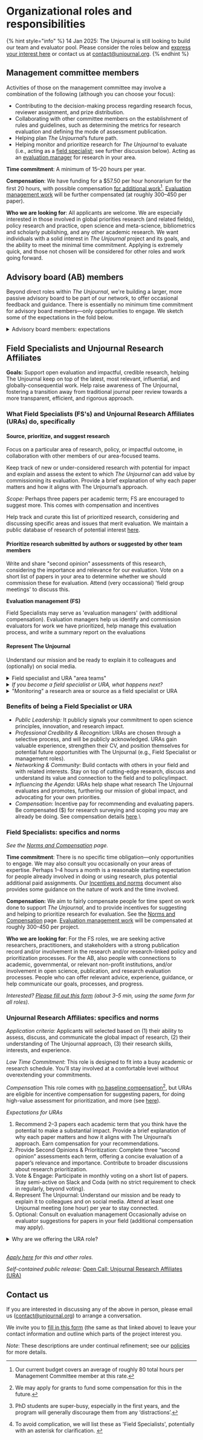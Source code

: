 # Organizational roles and responsibilities

{% hint style="info" %}
14 Jan 2025: The Unjournal is still looking to build our team and evaluator pool. Please consider the roles below and [express your interest here](https://coda.io/form/Join-the-Unjournal_dc3NLlpa-eq) or contact us at contact@unjournal.org.
{% endhint %}

## **Management committee members**

Activities of those on the management committee may involve a combination of the following (although you can choose your focus):

* Contributing to the decision-making process regarding research focus, reviewer assignment, and prize distribution.
* Collaborating with other committee members on the establishment of rules and guidelines, such as determining the metrics for research evaluation and defining the mode of assessment publication.
* Helping plan _The Unjournal_’s future path.
* Helping monitor and prioritize research for _The Unjournal_ to evaluate (i.e., acting as a [field specialist](./#field-specialists-fs); see further discussion below). Acting as an [evaluation manager](../../management-tech-details-discussion/management-process/) for research in your area.

**Time commitment**: A minimum of 15–20 hours per year.

**Compensation**: We have funding for a $57.50 per hour honorarium for the first 20 hours, with possible compensation [for additional work](#user-content-fn-1)[^1]. [Evaluation management work](../../management-tech-details-discussion/management-process/) will be further compensated (at roughly $300–$450 per paper).

**Who we are looking for**: All applicants are welcome. We are especially interested in those involved in global priorities research (and related fields), policy research and practice, open science and meta-science, bibliometrics and scholarly publishing, and any other academic research. We want individuals with a solid interest in _The Unjournal_ project and its goals, and the ability to meet the minimal time commitment. Applying is extremely quick, and those not chosen will be considered for other roles and work going forward.

## **Advisory board (AB) members**&#x20;

Beyond direct roles within _The Unjournal_, we're building a larger, more passive advisory board to be part of our network, to offer occasional feedback and guidance. There is essentially no minimum time commitment for advisory board members—only opportunities to engage.  We sketch some of the expectations in the fold below.

<details>

<summary>Advisory board members: expectations </summary>

_As an AB member..._

* you agree to be listed on our page as being on the advisory board.
* you have the option (but not the expectation or requirement) to join our Slack, and to check in once in a while.
* you will be looped in for your input on some decisions surrounding _The Unjournal_'s policies and direction. Such communications might occur once per month, and you are not obligated to respond.&#x20;
* you may be invited to occasional video meetings (again optional).
* you are “in our system” and we may consult you for other work.&#x20;
* you will be compensated for anything that requires a substantial amount of your time that does not overlap with your regular work.

</details>

## **Field Specialists and Unjournal Research Affiliates**

**Goals:** Support open evaluation and impactful, credible research, helping The Unjournal keep on top of the latest, most relevant, influential, and globally-consequential  work. Help raise awareness of The Unjournal, fostering a transition away from traditional journal peer review towards a more transparent, efficient, and rigorous approach.

### **What Field Specialists (FS's) and Unjournal Research Affiliates (URAs) do, specifically**

#### **Source, prioritize, and suggest research**&#x20;

Focus on a particular area of research, policy, or impactful outcome, in collaboration with other members of our area-focused teams.

Keep track of new or under-considered research with potential for impact and explain and assess the extent to which _The Unjournal_ can add value by commissioning its evaluation.  Provide a brief explanation of why each paper matters and how it aligns with The Unjournal’s approach.&#x20;

_Scope:_ Perhaps three papers per academic term; FS are encouraged to suggest more. This comes with compensation and incentives&#x20;

Help track and curate this list of prioritized research, considering and discussing specific areas and issues that merit evaluation.  We maintain a public database of research of potential interest [here](https://coda.io/d/Public-Database-of-Research_d7VdSLeCrpi/Unjournal-Research-with-potential-for-impact-database_suCwXMPL#_luqRnzt6).

#### Prioritize research submitted by authors or suggested by other team members

Write and share "second opinion" assessments of this research, considering the    importance and relevance for our evaluation. Vote on a short list of papers in your area to determine whether we should commission these for evaluation. Attend (very occassional) 'field group meetings' to discuss this.



**Evaluation management (FS)**

Field Specialists may serve as 'evaluation managers' (with additional compensation). Evaluation managers help us identify and commission evaluators for work we have prioritized, help manage this evaluation process, and write a summary report on the evaluations

#### Represent The Unjournal

&#x20;Understand our mission and be ready to explain it to colleagues and (optionally) on social media.



<details>

<summary>Field specialist and URA  "area teams" </summary>

We are organizing several teams of field specialists (and management and advisory board members). These teams will hold occasional online meetings (perhaps every 3 months) to discuss research to prioritize, and to help coordinate 'who covers what'. If team members are interested, further discussions, meetings, and seminars might be arranged, but this is very much optional.&#x20;

As of Dec 2024, we have  the following teams (organized around fields and outcomes)

1. Development economics and global health and development
2. Economics, welfare, and governance&#x20;
3. Psychology, behavioral science, and attitudes&#x20;
4. Innovation and meta-science, impact of emerging technologies, catastrophic risks
5. Animal welfare: markets, attitudes
6. Environmental economics&#x20;

Other teams are being organized or considered

</details>

<details>

<summary><em>If you become a field specialist or URA, what happens next?</em></summary>

You will be asked to fill out  to let us know what fields, topics, and sources of research you would like to "monitor" or dig into to help identify and curate work relevant for _Unjournal_ evaluation, as well as outlining your areas of expertise (the form takes perhaps 5–20 minutes).

This survey helps us understand when to contact you to ask if you want to be an evaluation manager on a paper we have prioritized for evaluation.

Guided by this survey form (along with discussions we will have with you, and coordination with the team), we will develop an “assignment” that specifies the area you will cover. We will try to divide the space and not overlap between field specialists. This scope can be as broad or focused as you like.&#x20;

Within your area, you keep a record of the research that seems relevant (and why, and what particularly needs evaluation, etc.) and enter it in our database. (Alternatively, you can pass your notes to us for recording.)

We will compensate you for the time you spend on this process (details tbd), particularly to the extent that the time you spend does not contribute to your other work or research. (See [incentives and norms](https://docs.google.com/document/d/1aGVf9Hq6PRVy1dYFVvLw47Mg96ZMWKbq3G3wbQdD9ZE/edit) [here](https://docs.google.com/document/d/1aGVf9Hq6PRVy1dYFVvLw47Mg96ZMWKbq3G3wbQdD9ZE/edit).)

</details>

<details>

<summary>"Monitoring" a research area or source as a field specialist or URA</summary>

_The Unjournal'_&#x73; field specialists choose an area they want to monitor. By this we mean that a field specialist will

* Keep an eye on designated sources (e.g., particular working paper series) and fields (or outcomes or area codes), perhaps every month or so; consider new work, dig into archives&#x20;
* Let us know what you have been able to cover; if you need to reduce the scope, we can adjust it
* Suggest/Input work into our database … papers/projects/research that seems relevant for _The Unjournal_ to evaluate. Give  some quick ‘prioritization ratings’&#x20;
* If you have time, give a brief on why this work relevant for _UJ_ (impactful, credible, timely, open presentation, policy-relevant, etc) and what areas need particular evaluation and feedback

</details>

### Benefits of being a Field Specialist or URA

* _Public Leadership:_ It publicly signals your commitment to open science principles, innovation, and research impact.&#x20;
* _Professional Credibility & Recognition_: URAs are chosen through a selective process, and will be publicly acknowledged.  URAs gain valuable experience, strengthen their CV, and position themselves for potential future opportunities with The Unjournal (e.g., Field Specialist or management roles).
* _Networking & Community:_ Build contacts with others in your field and with related interests. Stay on top of cutting-edge research, discuss and understand its value and connection to the field and to policy/impact.&#x20;
* _Influencing the Agenda_: URAs help shape what research The Unjournal evaluates and promotes, furthering our mission of global impact, and advocating for your own priorities.
* _Compensation_: Incentive pay for recommending and evaluating papers. Be compensated ($) for research surveying and scoping you may are already be doing. See  compensation details [here](https://coda.io/@contact-unjournal/public-pages-of-the-unjournal/norms-compensation-for-fs-management-team-30).\




### **Field Specialists: specifics and norms**

_See the_ [_Norms and Compensation_](https://coda.io/@contact-unjournal/public-pages-of-the-unjournal/norms-compensation-for-fs-management-team-30) _page._

**Time commitment**: There is no specific time obligation—only opportunities to engage. We may also consult you occasionally on your areas of expertise. Perhaps 1–4 hours a month is a reasonable starting expectation for people already involved in doing or using research, plus potential additional paid assignments. Our [Incentives and norms](https://docs.google.com/document/d/1aGVf9Hq6PRVy1dYFVvLw47Mg96ZMWKbq3G3wbQdD9ZE/edit) document also provides some guidance on the nature of work and the time involved.

**Compensation:** We aim to fairly compensate people for time spent on work done to support _The Unjournal_, and to provide incentives for suggesting and helping to prioritize research for evaluation. See the [Norms and Compensation](https://coda.io/@contact-unjournal/public-pages-of-the-unjournal/norms-compensation-for-fs-management-team-30) page.  [Evaluation management work](../../management-tech-details-discussion/management-process/) will be compensated at roughly $300–$450 per project.

**Who we are looking for**: For the FS roles, we are seeking active researchers, practitioners, and stakeholders with a strong publication record and/or involvement in the research and/or research-linked policy and prioritization processes. For the AB, also people with connections to academic, governmental, or relevant non-profit institutions, and/or involvement in open science, publication, and research evaluation processes. People who can offer relevant advice, experience, guidance, or help communicate our goals, processes, and progress.

_Interested?_ [_Please fill out_ _this form_](https://coda.io/form/Join-the-Unjournal_dc3NLlpa-eq) _(about 3–5 min, using the same form for all roles)._



### Unjournal Research Affiliates: specifics and norms

_Application criteria:_ Applicants will selected based on (1) their ability to assess, discuss, and communicate the global impact of research, (2) their understanding of The Unjournal approach, (3) their research skills, interests, and experience.   &#x20;

_Low Time Commitment_: This role is designed to fit into a busy academic or research schedule. You’ll stay involved at a comfortable level without overextending your commitments.

_Compensation_ This role comes with [no baseline compensation](#user-content-fn-2)[^2], but URAs are eligible for incentive compensation for suggesting papers, for doing high-value assessment for prioritization, and more (see [here](https://coda.io/@contact-unjournal/public-pages-of-the-unjournal/norms-compensation-for-fs-management-team-30)).

_Expectations for URAs_

1. Recommend 2–3 papers each academic term that you think have the potential to make a substantial impact. Provide a brief explanation of why each paper matters and how it aligns with The Unjournal’s approach. Earn compensation for your recommendations.
2. Provide Second Opinions & Prioritization:  Complete three “second opinion” assessments each term, offering a concise evaluation of a paper’s relevance and importance. Contribute to broader discussions about research prioritization.
3. Vote & Engage:  Participate in monthly voting on a short list of papers. Stay semi-active on Slack and Coda (with no strict requirement to check in regularly, beyond voting).
4. Represent The Unjournal: Understand our mission and be ready to explain it to colleagues and on social media. Attend at least one Unjournal meeting (one hour) per year to stay connected.
5. Optional: Consult on evaluation management  Occasionally advise on evaluator suggestions for papers in your field (additional compensation may apply).

<details>

<summary>Why are we offering the URA role?</summary>

Why are we offering this role? Early career researchers and PhD students may be interested in getting involved but worried about making commitments[^3]. But getting busy students and researchers involved even minimally could keep us in touch with the cutting edge of research and help us forge collaborations in academia. So we're offering the [“Unjournal Research Affiliate”](#user-content-fn-4)[^4] role, which is similar to the Field Specialist role, but with less responsibility and time commitment. &#x20;

</details>

\
[_Apply here_](https://coda.io/form/Join-the-Unjournal_dc3NLlpa-eq) _for this and other roles._

_Self-contained public release:_ [Open Call: Unjournal Research Affiliates (URA)](https://docs.google.com/document/d/1SJyXNtjgqzZQ42Tu-zDcud3XwBA4K6xetEufBMcRAew/edit?usp=sharing)



## Contact us

If you are interested in discussing any of the above in person, please email us ([contact@unjournal.org](https://app.gitbook.com/u/Kb2a1KdsgsTOM7ZYPPCIyGkho3Q2)) to arrange a conversation.

We invite you to [fill in this form](https://coda.io/form/Join-the-Unjournal_dc3NLlpa-eq) (the same as that linked above) to leave your contact information and outline which parts of the project interest you.

_Note_: These descriptions are under continual refinement; see our [policies](../../policies-projects-evaluation-workflow/) for more details.

[^1]: Our current budget covers an average of roughly 80 total hours per Management Committee member at this rate.

[^2]: We may apply for grants to fund some compensation for this in the future.

[^3]: PhD students  are super-busy, especially in the first years, and the program will generally discourage them from any ‘distractions’.

[^4]: To avoid complication, we will list these as 'Field Specialists', potentially with an asterisk for clarification.&#x20;
